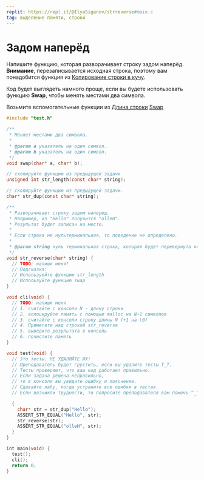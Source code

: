 ```yaml
---
replit: https://repl.it/@IlyaSiganov/strreverse#main.c
tag: выделение памяти, строки
---
```


# Задом наперёд

Напишите функцию, которая разворачивает строку задом наперёд. **Внимание**, перезаписывается исходная строка, поэтому вам понадобится функция из [Копирование строки в кучу](Копирование-строк-в-кучу.md).

Код будет выглядеть намного проще, если вы будете использовать функцию **Swap**, чтобы менять местами два символа.

Возьмите вспомогательные функции из [Длина строки](Длина-сроки.md) [Swap](Swap.md)

```c
#include "test.h"

/**
 * Меняет местами два символа.
 *
 * @param a указатель на один символ.
 * @param b указатель на один символ.
 */
void swap(char* a, char* b);

// скопируйте функцию из предыдущей задачи
unsigned int str_length(const char* string);

// скопируйте функцию из предыдущей задачи.
char* str_dup(const char* string);

/**
 * Разворачивает строку задом наперед.
 * Например, из "Hello" получится "olleH".
 * Результат будет записан на месте.
 *
 * Если строка не нультерминальная, то поведение не определено.
 *
 * @param string нуль терминальная строка, которая будет перевернута на месте.
 */
void str_reverse(char* string) {
  // TODO: напиши меня!
  // Подсказка:
  // Используейте функцию str_length
  // Используйте функцию swap
}

void cli(void) {
  // TODO: напиши меня
  // 1. считайте с консоли N - длину строки
  // 2. аллоцируйте память с помощью malloc на N+1 символов
  // 3. считайте с консоли строку длины N (+1 на \0)
  // 4. Примегите над строкой str_reverse
  // 5. выведите результата в консоль
  // 6. почистите память
}

void test(void) {
  // Это тесты. НЕ УДАЛЯЙТЕ ИХ!
  // Преподаватель будет грустить, если вы удалите тесты T_T.
  // Тесты проверяют, что ваш код работает правильно.
  // Если задача решена неправильно,
  // то в консоли вы увидите ошибку и пояснение.
  // Сдавайте лабу, когда устраните все ошибки в тестах.
  // Если возникли трудности, то попросите преподавателя вам помочь ^_^.

  {
    char* str = str_dup("Hello");
    ASSERT_STR_EQUAL("Hello", str);
    str_reverse(str);
    ASSERT_STR_EQUAL("olleH", str);
  }
}

int main(void) {
  test();
  cli();
  return 0;
}
```
